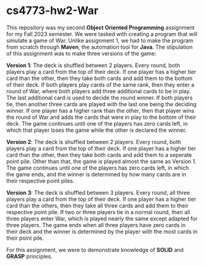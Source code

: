 # cs4773-hw2-War

This repository was my second **Object Oriented Programming** assignment for my Fall 2023 semester. We were tasked with creating a program that will simulate a
game of War. Unlike assignment 1, we had to make the program from scratch through **Maven**, the automation tool for **Java**. The stipulation of this assignment was
to make three versions of the game:

**Version 1**: The deck is shuffled between 2 players. Every round, both players play a card from the top of their deck. If one player has a higher tier card than the other, then they
take both cards and add them to the bottom of their deck. If both players play cards of the same rank, then they enter a round of War, where both players add three additional cards to be in
play. The last additional card is used to decide the round winner. If both players tie, then another three cards are played with the last one being the deciding winner. If one player has a
higher rank than the other, then that player wins the round of War and adds the cards that were in play to the bottom of their deck. The game continues until one of the players has zero cards left,
in which that player loses the game while the other is declared the winner.

**Version 2**: The deck is shuffled between 2 players. Every round, both players play a card from the top of their deck. If one player has a higher tier card than the other, then they
take both cards and add them to a seperate point pile. Other than that, the game is played almost the same as Version 1. The game continues until one of the players has zero cards left,
in which the game ends, and the winner is determined by how many cards are in their respective point piles.

**Version 3**: The deck is shuffled between 3 players. Every round, all three players play a card from the top of their deck. If one player has a higher tier card than the others, then they
take all three cards and add them to their respective point pile. If two or three players tie in a normal round, then all three players enter War, which is played nearly the same except adapted
for three players. The game ends when all three players have zero cards in their deck and the winner is determined by the player with the most cards in their point pile.

For this assignment, we were to demonstrate knowledge of **SOLID** and **GRASP** principles.

